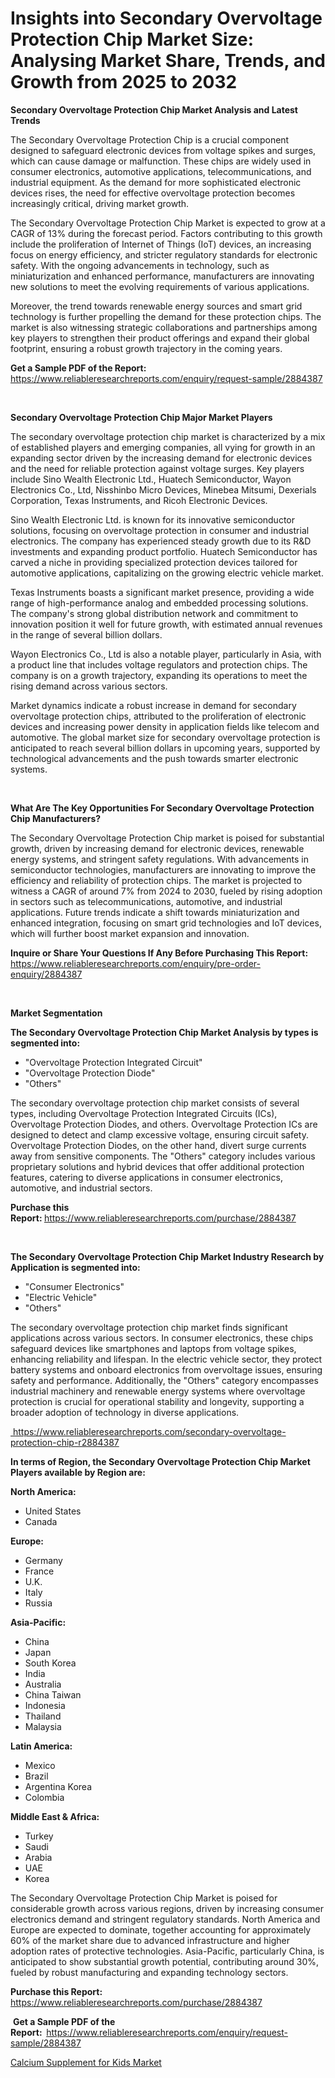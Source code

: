 <p><h1>Insights into Secondary Overvoltage Protection Chip Market Size: Analysing Market Share, Trends, and Growth from 2025 to 2032</h1></p><p><strong>Secondary Overvoltage Protection Chip Market Analysis and Latest Trends</strong></p>
<p><p>The Secondary Overvoltage Protection Chip is a crucial component designed to safeguard electronic devices from voltage spikes and surges, which can cause damage or malfunction. These chips are widely used in consumer electronics, automotive applications, telecommunications, and industrial equipment. As the demand for more sophisticated electronic devices rises, the need for effective overvoltage protection becomes increasingly critical, driving market growth.</p><p>The Secondary Overvoltage Protection Chip Market is expected to grow at a CAGR of 13% during the forecast period. Factors contributing to this growth include the proliferation of Internet of Things (IoT) devices, an increasing focus on energy efficiency, and stricter regulatory standards for electronic safety. With the ongoing advancements in technology, such as miniaturization and enhanced performance, manufacturers are innovating new solutions to meet the evolving requirements of various applications. </p><p>Moreover, the trend towards renewable energy sources and smart grid technology is further propelling the demand for these protection chips. The market is also witnessing strategic collaborations and partnerships among key players to strengthen their product offerings and expand their global footprint, ensuring a robust growth trajectory in the coming years.</p></p>
<p><strong>Get a Sample PDF of the Report:&nbsp;</strong> <a href="https://www.reliableresearchreports.com/enquiry/request-sample/2884387?utm_campaign=2954&utm_medium=2&utm_source=Github&utm_content=ia&utm_term=13032025&utm_id=secondary-overvoltage-protection-chip">https://www.reliableresearchreports.com/enquiry/request-sample/2884387</a></p>
<p>&nbsp;</p>
<p><strong>Secondary Overvoltage Protection Chip Major Market Players</strong></p>
<p><p>The secondary overvoltage protection chip market is characterized by a mix of established players and emerging companies, all vying for growth in an expanding sector driven by the increasing demand for electronic devices and the need for reliable protection against voltage surges. Key players include Sino Wealth Electronic Ltd., Huatech Semiconductor, Wayon Electronics Co., Ltd, Nisshinbo Micro Devices, Minebea Mitsumi, Dexerials Corporation, Texas Instruments, and Ricoh Electronic Devices.</p><p>Sino Wealth Electronic Ltd. is known for its innovative semiconductor solutions, focusing on overvoltage protection in consumer and industrial electronics. The company has experienced steady growth due to its R&D investments and expanding product portfolio. Huatech Semiconductor has carved a niche in providing specialized protection devices tailored for automotive applications, capitalizing on the growing electric vehicle market.</p><p>Texas Instruments boasts a significant market presence, providing a wide range of high-performance analog and embedded processing solutions. The company's strong global distribution network and commitment to innovation position it well for future growth, with estimated annual revenues in the range of several billion dollars.</p><p>Wayon Electronics Co., Ltd is also a notable player, particularly in Asia, with a product line that includes voltage regulators and protection chips. The company is on a growth trajectory, expanding its operations to meet the rising demand across various sectors.</p><p>Market dynamics indicate a robust increase in demand for secondary overvoltage protection chips, attributed to the proliferation of electronic devices and increasing power density in application fields like telecom and automotive. The global market size for secondary overvoltage protection is anticipated to reach several billion dollars in upcoming years, supported by technological advancements and the push towards smarter electronic systems.</p></p>
<p>&nbsp;</p>
<p><strong>What Are The Key Opportunities For Secondary Overvoltage Protection Chip Manufacturers?</strong></p>
<p><p>The Secondary Overvoltage Protection Chip market is poised for substantial growth, driven by increasing demand for electronic devices, renewable energy systems, and stringent safety regulations. With advancements in semiconductor technologies, manufacturers are innovating to improve the efficiency and reliability of protection chips. The market is projected to witness a CAGR of around 7% from 2024 to 2030, fueled by rising adoption in sectors such as telecommunications, automotive, and industrial applications. Future trends indicate a shift towards miniaturization and enhanced integration, focusing on smart grid technologies and IoT devices, which will further boost market expansion and innovation.</p></p>
<p><strong>Inquire or Share Your Questions If Any Before Purchasing This Report:</strong> <a href="https://www.reliableresearchreports.com/enquiry/pre-order-enquiry/2884387?utm_campaign=2954&utm_medium=2&utm_source=Github&utm_content=ia&utm_term=13032025&utm_id=secondary-overvoltage-protection-chip">https://www.reliableresearchreports.com/enquiry/pre-order-enquiry/2884387</a></p>
<p>&nbsp;</p>
<p><strong>Market Segmentation</strong></p>
<p><strong>The Secondary Overvoltage Protection Chip Market Analysis by types is segmented into:</strong></p>
<p><ul><li>"Overvoltage Protection Integrated Circuit"</li><li>"Overvoltage Protection Diode"</li><li>"Others"</li></ul></p>
<p><p>The secondary overvoltage protection chip market consists of several types, including Overvoltage Protection Integrated Circuits (ICs), Overvoltage Protection Diodes, and others. Overvoltage Protection ICs are designed to detect and clamp excessive voltage, ensuring circuit safety. Overvoltage Protection Diodes, on the other hand, divert surge currents away from sensitive components. The "Others" category includes various proprietary solutions and hybrid devices that offer additional protection features, catering to diverse applications in consumer electronics, automotive, and industrial sectors.</p></p>
<p><strong>Purchase this Report:&nbsp;</strong><a href="https://www.reliableresearchreports.com/purchase/2884387?utm_campaign=2954&utm_medium=2&utm_source=Github&utm_content=ia&utm_term=13032025&utm_id=secondary-overvoltage-protection-chip">https://www.reliableresearchreports.com/purchase/2884387</a></p>
<p>&nbsp;</p>
<p><strong>The Secondary Overvoltage Protection Chip Market Industry Research by Application is segmented into:</strong></p>
<p><ul><li>"Consumer Electronics"</li><li>"Electric Vehicle"</li><li>"Others"</li></ul></p>
<p><p>The secondary overvoltage protection chip market finds significant applications across various sectors. In consumer electronics, these chips safeguard devices like smartphones and laptops from voltage spikes, enhancing reliability and lifespan. In the electric vehicle sector, they protect battery systems and onboard electronics from overvoltage issues, ensuring safety and performance. Additionally, the "Others" category encompasses industrial machinery and renewable energy systems where overvoltage protection is crucial for operational stability and longevity, supporting a broader adoption of technology in diverse applications.</p></p>
<p><a href="https://www.reliableresearchreports.com/secondary-overvoltage-protection-chip-r2884387?utm_campaign=2954&utm_medium=2&utm_source=Github&utm_content=ia&utm_term=13032025&utm_id=secondary-overvoltage-protection-chip">&nbsp;https://www.reliableresearchreports.com/secondary-overvoltage-protection-chip-r2884387</a></p>
<p><strong>In terms of Region, the Secondary Overvoltage Protection Chip Market Players available by Region are:</strong></p>
<p>
    <p> <strong> North America: </strong>
        <ul>
            <li>United States</li>
            <li>Canada</li>
        </ul>
        </p> 
    <p> <strong> Europe: </strong>
        <ul>
            <li>Germany</li>
            <li>France</li>
            <li>U.K.</li>
            <li>Italy</li>
            <li>Russia</li>
        </ul>
        </p> 
    <p> <strong> Asia-Pacific: </strong>
        <ul>
            <li>China</li>
            <li>Japan</li>
            <li>South Korea</li>
            <li>India</li>
            <li>Australia</li>
            <li>China Taiwan</li>
            <li>Indonesia</li>
            <li>Thailand</li>
            <li>Malaysia</li>
        </ul>
        </p> 
    <p> <strong> Latin America: </strong>
        <ul>
            <li>Mexico</li>
            <li>Brazil</li>
            <li>Argentina Korea</li>
            <li>Colombia</li>
        </ul>
        </p> 
    <p> <strong> Middle East & Africa: </strong>
        <ul>
            <li>Turkey</li>
            <li>Saudi</li>
            <li>Arabia</li>
            <li>UAE</li>
            <li>Korea</li>
        </ul>
    </p>
    </p>
<p><p>The Secondary Overvoltage Protection Chip Market is poised for considerable growth across various regions, driven by increasing consumer electronics demand and stringent regulatory standards. North America and Europe are expected to dominate, together accounting for approximately 60% of the market share due to advanced infrastructure and higher adoption rates of protective technologies. Asia-Pacific, particularly China, is anticipated to show substantial growth potential, contributing around 30%, fueled by robust manufacturing and expanding technology sectors.</p></p>
<p><strong>Purchase this Report: </strong><a href="https://www.reliableresearchreports.com/purchase/2884387?utm_campaign=2954&utm_medium=2&utm_source=Github&utm_content=ia&utm_term=13032025&utm_id=secondary-overvoltage-protection-chip">https://www.reliableresearchreports.com/purchase/2884387</a></p>
<p>&nbsp;<strong>Get a Sample PDF of the Report:&nbsp;&nbsp;</strong><a href="https://www.reliableresearchreports.com/enquiry/request-sample/2884387?utm_campaign=2954&utm_medium=2&utm_source=Github&utm_content=ia&utm_term=13032025&utm_id=secondary-overvoltage-protection-chip">https://www.reliableresearchreports.com/enquiry/request-sample/2884387</a></p>
<p><strong></strong></p>
<p><p><a href="https://github.com/ajayanhaizan/Market-Research-Report-List-1/blob/main/calcium-supplement-for-kids-market.md?utm_campaign=2954&utm_medium=2&utm_source=Github&utm_content=ia&utm_term=13032025&utm_id=secondary-overvoltage-protection-chip">Calcium Supplement for Kids Market</a></p></p>